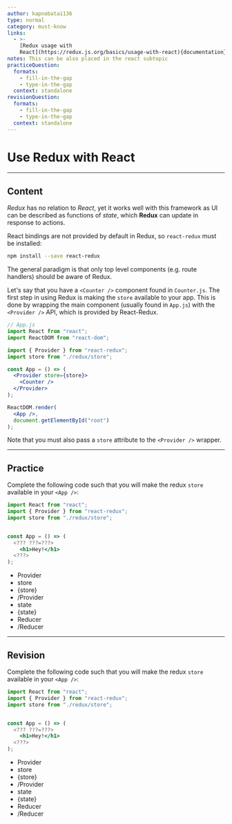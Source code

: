 ```yaml
---
author: kapnobatai136
type: normal
category: must-know
links:
  - >-
    [Redux usage with
    React](https://redux.js.org/basics/usage-with-react){documentation}
notes: This can be also placed in the react subtopic
practiceQuestion:
  formats:
    - fill-in-the-gap
    - type-in-the-gap
  context: standalone
revisionQuestion:
  formats:
    - fill-in-the-gap
    - type-in-the-gap
  context: standalone
---
```


# Use Redux with React


---

## Content

*Redux* has no relation to *React*, yet it works well with this framework as UI can be described as functions of *state*, which **Redux** can update in response to actions.

React bindings are not provided by default in Redux, so `react-redux` must be installed:

```bash
npm install --save react-redux
```

The general paradigm is that only top level components (e.g. route handlers) should be aware of Redux.

Let's say that you have a `<Counter />` component found in `Counter.js`. The first step in using Redux is making the `store` available to your app. This is done by wrapping the main component (usually found in `App.js`) with the `<Provider />` API, which is provided by React-Redux.

```jsx
// App.js
import React from "react";
import ReactDOM from "react-dom";

import { Provider } from "react-redux";
import store from "./redux/store";

const App = () => (
  <Provider store={store}>
    <Counter />
  </Provider>
);

ReactDOM.render(
  <App />,
  document.getElementById("root")
);
```

Note that you must also pass a `store` attribute to the `<Provider />` wrapper.


---

## Practice

Complete the following code such that you will make the redux `store` available in your `<App />`:


```jsx
import React from "react";
import { Provider } from "react-redux";
import store from "./redux/store";


const App = () => (
  <??? ???=???>
    <h1>Hey!</h1>
  <???>
);
```

- Provider
- store
- {store}
- /Provider
- state
- {state}
- Reducer
- /Reducer


---

## Revision

Complete the following code such that you will make the redux `store` available in your `<App />`:

```jsx
import React from "react";
import { Provider } from "react-redux";
import store from "./redux/store";


const App = () => (
  <??? ???=???>
    <h1>Hey!</h1>
  <???>
);
```

- Provider
- store
- {store}
- /Provider
- state
- {state}
- Reducer
- /Reducer
